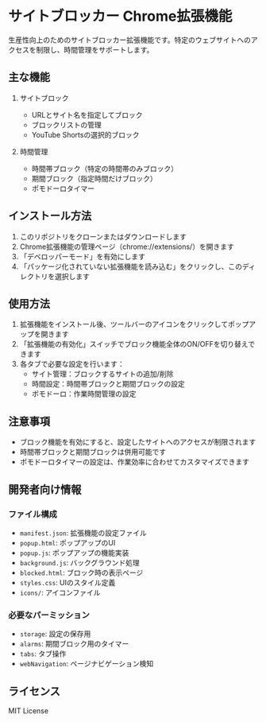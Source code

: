 # サイトブロッカー Chrome拡張機能

生産性向上のためのサイトブロッカー拡張機能です。特定のウェブサイトへのアクセスを制限し、時間管理をサポートします。

## 主な機能

1. サイトブロック
   - URLとサイト名を指定してブロック
   - ブロックリストの管理
   - YouTube Shortsの選択的ブロック

2. 時間管理
   - 時間帯ブロック（特定の時間帯のみブロック）
   - 期間ブロック（指定時間だけブロック）
   - ポモドーロタイマー

## インストール方法

1. このリポジトリをクローンまたはダウンロードします
2. Chrome拡張機能の管理ページ（chrome://extensions/）を開きます
3. 「デベロッパーモード」を有効にします
4. 「パッケージ化されていない拡張機能を読み込む」をクリックし、このディレクトリを選択します

## 使用方法

1. 拡張機能をインストール後、ツールバーのアイコンをクリックしてポップアップを開きます
2. 「拡張機能の有効化」スイッチでブロック機能全体のON/OFFを切り替えできます
3. 各タブで必要な設定を行います：
   - サイト管理：ブロックするサイトの追加/削除
   - 時間設定：時間帯ブロックと期間ブロックの設定
   - ポモドーロ：作業時間管理の設定

## 注意事項

- ブロック機能を有効にすると、設定したサイトへのアクセスが制限されます
- 時間帯ブロックと期間ブロックは併用可能です
- ポモドーロタイマーの設定は、作業効率に合わせてカスタマイズできます

## 開発者向け情報

### ファイル構成

- `manifest.json`: 拡張機能の設定ファイル
- `popup.html`: ポップアップのUI
- `popup.js`: ポップアップの機能実装
- `background.js`: バックグラウンド処理
- `blocked.html`: ブロック時の表示ページ
- `styles.css`: UIのスタイル定義
- `icons/`: アイコンファイル

### 必要なパーミッション

- `storage`: 設定の保存用
- `alarms`: 期間ブロック用のタイマー
- `tabs`: タブ操作
- `webNavigation`: ページナビゲーション検知

## ライセンス

MIT License 
